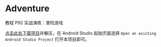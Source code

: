 # Adventure

教程 P92 实战演练：冒险游戏

[点击此处下载项目](https://github.com/DevinDon/android-adventure/archive/master.zip)并解压，在 Android Studio 起始页面选择 `Open an existing Android Studio Project` 打开本项目即可。
